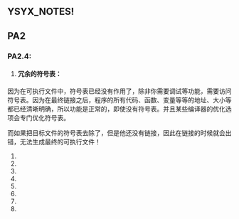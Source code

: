 ## YSYX_NOTES!

## PA2

### 	PA2.4:

1. #### 冗余的符号表：

​	因为在可执行文件中，符号表已经没有作用了，除非你需要调试等功能，需要访问符号表。因为在最终链接之后，程序的所有代码、函数、变量等等的地址、大小等都已经清晰明确，所以功能是正常的，即使没有符号表。并且某些编译器的优化选项会专门优化符号表。

​	而如果把目标文件的符号表去除了，但是他还没有链接，因此在链接的时候就会出错，无法生成最终的可执行文件！

1.  
2.  
3.  
4.  
5.  
6.  
7.  
8. 


